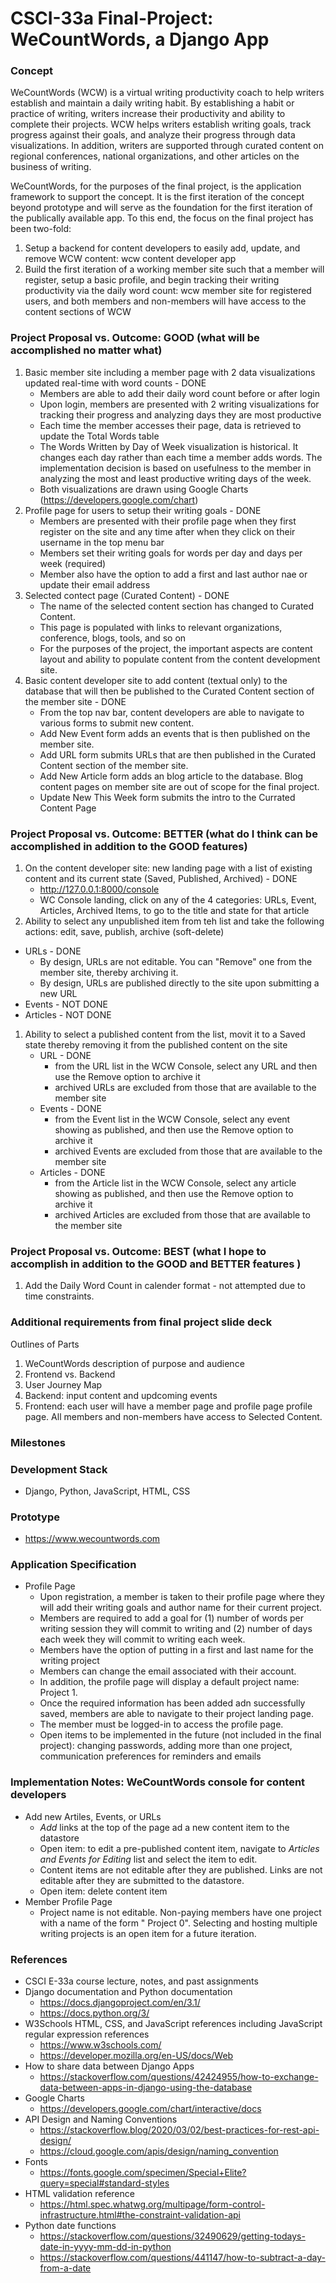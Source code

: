 # CSCI-33a Final-Project: WeCountWords, a Django App

### Concept
WeCountWords (WCW) is a virtual writing productivity coach to help writers establish and maintain a daily writing habit. By establishing a habit or practice of writing, writers increase their productivity and ability to complete their projects. WCW helps writers establish writing goals, track progress against their goals, and analyze their progress through data visualizations. In addition, writers are supported through curated content on regional conferences, national organizations, and other articles on the business of writing.

WeCountWords, for the purposes of the final project, is the application framework to support the concept. It is the first iteration of the concept beyond prototype and will serve as the foundation for the first iteration of the publically available app. To this end, the focus on the final project has been two-fold:
1. Setup a backend for content developers to easily add, update, and remove WCW content: wcw content developer app
1. Build the first iteration of a working member site such that a member will register, setup a basic profile, and begin tracking their writing productivity via the daily word count: wcw member site for registered users, and both members and non-members will have access to the content sections of WCW

### Project Proposal vs. Outcome: GOOD (what will be accomplished no matter what)
1. Basic member site including a member page with 2 data visualizations updated real-time with word counts - DONE
   - Members are able to add their daily word count before or after login
   - Upon login, members are presented with 2 writing visualizations for tracking their progress and analyzing days they are most productive
   - Each time the member accesses their page, data is retrieved to update the Total Words table
   - The Words Written by Day of Week visualization is historical. It changes each day rather than each time a member adds words. The implementation decision is based on usefulness to the member in analyzing the most and least productive writing days of the week.
   - Both visualizations are drawn using Google Charts (https://developers.google.com/chart)
1. Profile page for users to setup their writing goals - DONE
   - Members are presented with their profile page when they first register on the site and any time after when they click on their username in the top menu bar
   - Members set their writing goals for words per day and days per week (required)
   - Member also have the option to add a first and last author nae or update their email address
1. Selected contect page (Curated Content) - DONE
   - The name of the selected content section has changed to Curated Content.
   - This page is populated with links to relevant organizations, conference, blogs, tools, and so on
   - For the purposes of the project, the important aspects are content layout and ability to populate content from the content development site. 
1. Basic content developer site to add content (textual only) to the database that will then be published to the Curated Content section of the member site - DONE
   - From the top nav bar, content developers are able to navigate to various forms to submit new content. 
   - Add New Event form adds an events that is then published on the member site.
   - Add URL form submits URLs that are then published in the Curated Content section of the member site.
   - Add New Article form adds an blog article to the database. Blog content pages on member site are out of scope for the final project.
   - Update New This Week form submits the intro to the Currated Content Page
  
### Project Proposal vs. Outcome: BETTER (what do I think can be accomplished in addition to the GOOD features)
1. On the content developer site: new landing page with a list of existing content and its current state (Saved, Published, Archived) - DONE
   - http://127.0.0.1:8000/console
   - WC Console landing, click on any of the 4 categories: URLs, Event, Articles, Archived Items, to go to the title and state for that article
1. Ability to select any unpublished item from teh list and take the following actions: edit, save, publish, archive (soft-delete)
  - URLs - DONE
    - By design, URLs are not editable. You can "Remove" one from the member site, thereby archiving it.
    - By design, URLs are published directly to the site upon submitting a new URL
  - Events - NOT DONE
  - Articles - NOT DONE
1. Ability to select a published content from the list, movit it to a Saved state thereby removing it from the published content on the site
   - URL - DONE
     - from the URL list in the WCW Console, select any URL and then use the Remove option to archive it
     - archived URLs are excluded from those that are available to the member site
   - Events - DONE
     - from the Event list in the WCW Console, select any event showing as published, and then use the Remove option to archive it
     - archived Events are excluded from those that are available to the member site
   - Articles - DONE
     - from the Article list in the WCW Console, select any article showing as published, and then use the Remove option to archive it
     - archived Articles are excluded from those that are available to the member site
  
### Project Proposal vs. Outcome: BEST (what I hope to accomplish in addition to the GOOD and BETTER features )
1.  Add the Daily Word Count in calender format -  not attempted due to time constraints. 

### Additional requirements from final project slide deck


Outlines of Parts
1. WeCountWords description of purpose and audience
1. Frontend vs. Backend
1. User Journey Map
1. Backend: input content and updcoming events
1. Frontend: each user will have a member page and profile page profile page. All members and non-members have access to Selected Content.

### Milestones

### Development Stack
* Django, Python, JavaScript, HTML, CSS

### Prototype
* https://www.wecountwords.com

### Application Specification
* Profile Page
  - Upon registration, a member is taken to their profile page where they will add their writing goals and author name for their current project.
  - Members are required to add a goal for (1) number of words per writing session they will commit to writing and (2) number of days each week they will commit to writing each week.
  - Members have the option of putting in a first and last name for the writing project
  - Members can change the email associated with their account.
  - In addition, the profile page will display a default project name: <username> Project 1.
  - Once the required information has been added adn successfully saved, members are able to navigate to their project landing page.
  - The member must be logged-in to access the profile page.
  - Open items to be implemented in the future (not included in the final project): changing passwords, adding more than one project, communication preferences for reminders and emails

### Implementation Notes: WeCountWords console for content developers
* Add new Artiles, Events, or URLs
  - _Add_ links at the top of the page ad a new content item to the datastore
  - Open item: to edit a pre-published content item, navigate to _Articles and Events for Editing_ list and select the item to edit. 
  - Content items are not editable after they are published. Links are not editable after they are submitted to the datastore.
  - Open item: delete content item
* Member Profile Page
  - Project name is not editable. Non-paying members have one project with a name of the form "<username> Project 0". Selecting and hosting multiple writing projects is an open item for a future iteration.
   

### References
* CSCI E-33a course lecture, notes, and past assignments
* Django documentation and Python documentation
  - https://docs.djangoproject.com/en/3.1/
  - https://docs.python.org/3/
* W3Schools HTML, CSS, and JavaScript references including JavaScript regular expression references
  - https://www.w3schools.com/
  - https://developer.mozilla.org/en-US/docs/Web
* How to share data between Django Apps
  - https://stackoverflow.com/questions/42424955/how-to-exchange-data-between-apps-in-django-using-the-database
* Google Charts
  - https://developers.google.com/chart/interactive/docs
* API Design and Naming Conventions
  - https://stackoverflow.blog/2020/03/02/best-practices-for-rest-api-design/
  - https://cloud.google.com/apis/design/naming_convention
* Fonts
  - https://fonts.google.com/specimen/Special+Elite?query=special#standard-styles
* HTML validation reference
  - https://html.spec.whatwg.org/multipage/form-control-infrastructure.html#the-constraint-validation-api
* Python date functions
  - https://stackoverflow.com/questions/32490629/getting-todays-date-in-yyyy-mm-dd-in-python
  - https://stackoverflow.com/questions/441147/how-to-subtract-a-day-from-a-date
